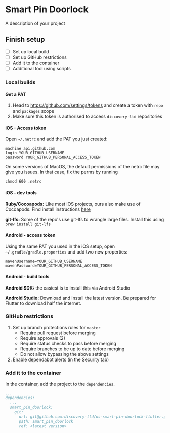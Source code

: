 # Smart Pin Doorlock

A description of your project

## Finish setup

- [ ] Set up local build
- [ ] Set up GitHub restrictions
- [ ] Add it to the container
- [ ] Additional tool using scripts

### Local builds

#### Get a PAT

1. Head to https://github.com/settings/tokens and create a token with `repo` and `packages` scope
2. Make sure this token is authorised to access `discovery-ltd` repositories

#### iOS - Access token

Open `~/.netrc` and add the PAT you just created:

```
machine api.github.com
login YOUR_GITHUB_USERNAME
password YOUR_GITHUB_PERSONAL_ACCESS_TOKEN
```

On some versions of MacOS, the default permissions of the netrc file may give you issues. In that case, fix the perms by running

```
chmod 600 .netrc
```

#### iOS - dev tools

**Ruby/Cocoapods:** Like most iOS projects, ours also make use of Cocoapods. Find install instructions [here](https://guides.cocoapods.org/using/getting-started.html)

**git-lfs:** Some of the repo's use git-lfs to wrangle large files. Install this using `brew install git-lfs`


#### Android - access token

Using the same PAT you used in the iOS setup, open `~/.gradle/gradle.properties` and add two new properties:

```properties
mavenUsername=YOUR_GITHUB_USERNAME 
mavenPassword=YOUR_GITHUB_PERSONAL_ACCESS_TOKEN
```

#### Android - build tools

**Android SDK:** the easiest is to install this via Android Studio

**Android Studio:** Download and install the latest version. Be prepared for Flutter to download half the internet.


### GitHub restrictions

1. Set up branch protections rules for `master`
   - Require pull request before merging
   - Require approvals (2)
   - Require status checks to pass before merging
   - Require branches to be up to date before merging
   - Do not allow bypassing the above settings
2. Enable dependabot alerts (in the Security tab)


### Add it to the container

In the container, add the project to the `dependencies`.

```yaml
...
dependencies:
  ...
  smart_pin_doorlock:
    git:
      url: git@github.com:discovery-ltd/os-smart-pin-doorlock-flutter.git
      path: smart_pin_doorlock
      ref: <latest version>
```
